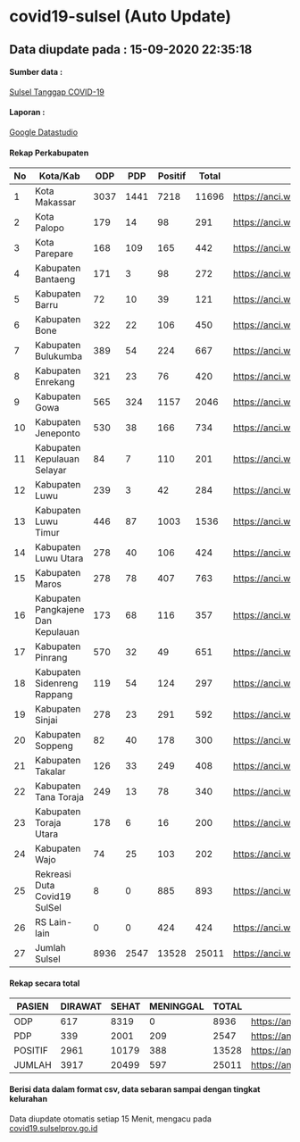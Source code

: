 
# covid19-sulsel (Auto Update)

## Data diupdate pada : 15-09-2020 22:35:18

#### Sumber data :
[Sulsel Tanggap COVID-19](https://covid19.sulselprov.go.id)

#### Laporan :
[Google Datastudio](https://datastudio.google.com/s/jythWGc1j4w)

#### Rekap Perkabupaten 
|No|Kota/Kab|ODP|PDP|Positif|Total|Link|
| --- | --- | --- | --- | --- | --- | --- |
|1|Kota Makassar|3037|1441|7218|11696|https://anci.web.id/cor/kota_makassar|
|2|Kota Palopo|179|14|98|291|https://anci.web.id/cor/kota_palopo|
|3|Kota Parepare|168|109|165|442|https://anci.web.id/cor/kota_parepare|
|4|Kabupaten Bantaeng|171|3|98|272|https://anci.web.id/cor/kabupaten_bantaeng|
|5|Kabupaten Barru|72|10|39|121|https://anci.web.id/cor/kabupaten_barru|
|6|Kabupaten Bone|322|22|106|450|https://anci.web.id/cor/kabupaten_bone|
|7|Kabupaten Bulukumba|389|54|224|667|https://anci.web.id/cor/kabupaten_bulukumba|
|8|Kabupaten Enrekang|321|23|76|420|https://anci.web.id/cor/kabupaten_enrekang|
|9|Kabupaten Gowa|565|324|1157|2046|https://anci.web.id/cor/kabupaten_gowa|
|10|Kabupaten Jeneponto|530|38|166|734|https://anci.web.id/cor/kabupaten_jeneponto|
|11|Kabupaten Kepulauan Selayar|84|7|110|201|https://anci.web.id/cor/kabupaten_kepulauan_selayar|
|12|Kabupaten Luwu|239|3|42|284|https://anci.web.id/cor/kabupaten_luwu|
|13|Kabupaten Luwu Timur|446|87|1003|1536|https://anci.web.id/cor/kabupaten_luwu_timur|
|14|Kabupaten Luwu Utara|278|40|106|424|https://anci.web.id/cor/kabupaten_luwu_utara|
|15|Kabupaten Maros|278|78|407|763|https://anci.web.id/cor/kabupaten_maros|
|16|Kabupaten Pangkajene Dan Kepulauan|173|68|116|357|https://anci.web.id/cor/kabupaten_pangkajene_dan_kepulauan|
|17|Kabupaten Pinrang|570|32|49|651|https://anci.web.id/cor/kabupaten_pinrang|
|18|Kabupaten Sidenreng Rappang|119|54|124|297|https://anci.web.id/cor/kabupaten_sidenreng_rappang|
|19|Kabupaten Sinjai|278|23|291|592|https://anci.web.id/cor/kabupaten_sinjai|
|20|Kabupaten Soppeng|82|40|178|300|https://anci.web.id/cor/kabupaten_soppeng|
|21|Kabupaten Takalar|126|33|249|408|https://anci.web.id/cor/kabupaten_takalar|
|22|Kabupaten Tana Toraja|249|13|78|340|https://anci.web.id/cor/kabupaten_tana_toraja|
|23|Kabupaten Toraja Utara|178|6|16|200|https://anci.web.id/cor/kabupaten_toraja_utara|
|24|Kabupaten Wajo|74|25|103|202|https://anci.web.id/cor/kabupaten_wajo|
|25|Rekreasi Duta Covid19 SulSel|8|0|885|893|https://anci.web.id/cor/rekreasi_duta_covid19_sulsel|
|26|RS Lain-lain|0|0|424|424|https://anci.web.id/cor/rs_lain-lain|
|27|Jumlah Sulsel|8936|2547|13528|25011|https://anci.web.id/cor/jumlah_sulsel|

#### Rekap secara total

| PASIEN | DIRAWAT | SEHAT | MENINGGAL | TOTAL | LINK |
| ---- | -------- | ---- | ---- |  ---- | ---- |
| ODP | 617 | 8319 | 0 | 8936 | https://anci.web.id/cor/odp_detail.html |
| PDP | 339 | 2001 | 209 | 2547 | https://anci.web.id/cor/pdp_detail.html |
| POSITIF | 2961 | 10179 | 388 | 13528 | https://anci.web.id/cor/positif_detail.html |
| JUMLAH | 3917 | 20499 | 597 | 25011 | https://anci.web.id/cor/jumlah_sulsel/ |

 
#### Berisi data dalam format csv, data sebaran sampai dengan tingkat kelurahan

Data diupdate otomatis setiap 15 Menit, mengacu pada [covid19.sulselprov.go.id](https://covid19.sulselprov.go.id)

